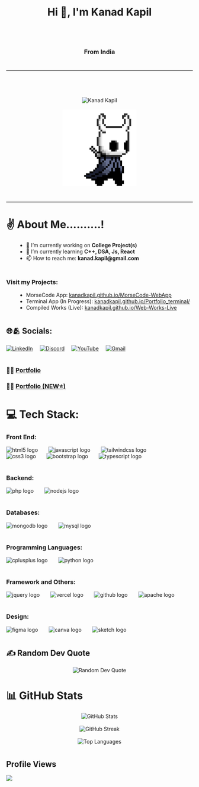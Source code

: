 <!-- Centered Header Section -->
<h1 align="center" style="margin-bottom: 40px;">Hi 👋, I'm Kanad Kapil</h1> <br>
<h3 align="center" style="margin-bottom: 40px;">From India</h3>
<hr style="margin-bottom: 40px;"><br>

<!-- Typing Text Banner -->
<p align="center" style="margin-bottom: 40px;">
  <img src="https://readme-typing-svg.demolab.com/?lines=Computer%20Science%20Student;Web%20Developer&font=Silkscreen&center=true&width=800&height=57&color=52cbd1&vCenter=true&pause=300&size=44" alt="Kanad Kapil" />
  <br><br>
  <img src="https://raw.githubusercontent.com/TanZng/TanZng/master/assets/hollor_knight3.gif" width="200">
</p>
<hr style="margin-bottom: 40px;">

<!-- About Me Section -->
<h1>✌️ About Me..........!</h1>
<ul style="margin-left: 30px; margin-bottom: 40px;">
  <li>🔭 I’m currently working on <strong>College Project(s)</strong></li>
  <li>🌱 I’m currently learning <strong>C++, DSA, Js, React</strong></li>
  <li>📫 How to reach me: <strong>kanad.kapil@gmail.com</strong></li>
</ul>

<h3>Visit my Projects:</h3>
<ul style="margin-left: 30px; margin-bottom: 40px;">
  <li>MorseCode App: <a href="https://kanadkapil.github.io/MorseCode-WebApp" target="_blank">kanadkapil.github.io/MorseCode-WebApp</a></li>
  <li>Terminal App (In Progress): <a href="https://kanadkapil.github.io/Portfolio_terminal" target="_blank">kanadkapil.github.io/Portfolio_terminal/</a></li>
  <li>Compiled Works (Live): <a href="https://kanadkapil.github.io/Web-Works-Live" target="_blank">kanadkapil.github.io/Web-Works-Live</a></li>
</ul>

<!-- Socials Section -->
<h2>🌐🫂 Socials:</h2>
<div align="left" style="margin-bottom: 40px;">
  <a href="https://www.linkedin.com/in/kanadkapil/" target=""><img src="https://raw.githubusercontent.com/maurodesouza/profile-readme-generator/master/src/assets/icons/social/linkedin/default.svg" width="52" height="40" alt="LinkedIn" style="margin-right: 15px;" /></a>
  <a href="https://discord.com/users/anushtup" target=""><img src="https://raw.githubusercontent.com/maurodesouza/profile-readme-generator/master/src/assets/icons/social/discord/default.svg" width="52" height="40" alt="Discord" style="margin-right: 15px;" /></a>
  <a href="https://www.youtube.com/@anush_tup" target=""><img src="https://raw.githubusercontent.com/maurodesouza/profile-readme-generator/master/src/assets/icons/social/youtube/default.svg" width="52" height="40" alt="YouTube" style="margin-right: 15px;" /></a>
  <a href="mailto:kanadkapil@gmail.com" target=""><img src="https://raw.githubusercontent.com/maurodesouza/profile-readme-generator/master/src/assets/icons/social/gmail/default.svg" width="52" height="40" alt="Gmail" style="margin-right: 15px;" /></a>
</div>

<h3>👨‍⚕️ <a href="https://kanadkapil.github.io/Folio-live">Portfolio</a></h3>
<h3>👨‍⚕️ <a href="https://kanadkapil.github.io/Personal-Portfolio-Live/">Portfolio (NEW⭐)</a></h3>

<!-- Tech Stack Section -->
<h1>💻 Tech Stack:</h1>

<h3>Front End:</h3>
<div align="left" style="margin-bottom: 40px;">
  <img src="https://cdn.jsdelivr.net/gh/devicons/devicon/icons/html5/html5-original.svg" height="60" alt="html5 logo" style="margin-right: 25px;" />
  <img src="https://cdn.jsdelivr.net/gh/devicons/devicon/icons/javascript/javascript-original.svg" height="60" alt="javascript logo" style="margin-right: 25px;" />
  <img src="https://skillicons.dev/icons?i=tailwind" height="60" alt="tailwindcss logo" style="margin-right: 25px;" />
  <img src="https://cdn.simpleicons.org/css3/1572B6" height="60" alt="css3 logo" style="margin-right: 25px;" />
  <img src="https://cdn.simpleicons.org/bootstrap/7952B3" height="60" alt="bootstrap logo" style="margin-right: 25px;" />
  <img src="https://cdn.jsdelivr.net/gh/devicons/devicon/icons/typescript/typescript-original.svg" height="60" alt="typescript logo" style="margin-right: 25px;" />
</div>

<h3>Backend:</h3>
<div align="left" style="margin-bottom: 40px;">
  <img src="https://cdn.simpleicons.org/php/777BB4" height="60" alt="php logo" style="margin-right: 25px;" />
  <img src="https://cdn.simpleicons.org/nodedotjs/339933" height="60" alt="nodejs logo" style="margin-right: 25px;" />
</div>

<h3>Databases:</h3>
<div align="left" style="margin-bottom: 40px;">
  <img src="https://skillicons.dev/icons?i=mongodb" height="60" alt="mongodb logo" style="margin-right: 25px;" />
  <img src="https://cdn.simpleicons.org/mysql/4479A1" height="60" alt="mysql logo" style="margin-right: 25px;" />
</div>

<h3>Programming Languages:</h3>
<div align="left" style="margin-bottom: 40px;">
  <img src="https://cdn.simpleicons.org/c++/00599C" height="60" alt="cplusplus logo" style="margin-right: 25px;" />
  <img src="https://cdn.jsdelivr.net/gh/devicons/devicon/icons/python/python-original.svg" height="60" alt="python logo" style="margin-right: 25px;" />
</div>

<h3>Framework and Others:</h3>
<div align="left" style="margin-bottom: 40px;">
  <img src="https://skillicons.dev/icons?i=jquery" height="60" alt="jquery logo" style="margin-right: 25px;" />
  <img src="https://skillicons.dev/icons?i=vercel" height="60" alt="vercel logo" style="margin-right: 25px;" />
  <img src="https://skillicons.dev/icons?i=github" height="60" alt="github logo" style="margin-right: 25px;" />
  <img src="https://cdn.jsdelivr.net/gh/devicons/devicon/icons/apache/apache-original.svg" height="60" alt="apache logo" style="margin-right: 25px;" />
</div>

<h3>Design:</h3>
<div align="left" style="margin-bottom: 40px;">
  <img src="https://cdn.jsdelivr.net/gh/devicons/devicon/icons/figma/figma-original.svg" height="60" alt="figma logo" style="margin-right: 25px;" />
  <img src="https://cdn.jsdelivr.net/gh/devicons/devicon/icons/canva/canva-original.svg" height="60" alt="canva logo" style="margin-right: 25px;" />
  <img src="https://skillicons.dev/icons?i=sketchup" height="60" alt="sketch logo" style="margin-right: 25px;" />
</div>

<!-- Random Dev Quote -->
<h2>✍️ Random Dev Quote</h2>
<p align="center" style="margin-bottom: 40px;">
  <img src="https://quotes-github-readme.vercel.app/api?type=vetical&theme=radical" alt="Random Dev Quote" />
</p>

<!-- GitHub Stats Section -->
<h1>📊 GitHub Stats</h1>
<div align="center" style="margin-bottom: 40px;">
  <img src="https://github-readme-stats.vercel.app/api?username=kanadkapil&theme=blue-green&hide_border=false&include_all_commits=false&count_private=true" alt="GitHub Stats" /><br/><br/>
  <img src="https://github-readme-streak-stats.herokuapp.com/?user=kanadkapil&theme=blue-green&hide_border=false" alt="GitHub Streak" /><br/><br/>
  <img src="https://github-readme-stats.vercel.app/api/top-langs/?username=kanadkapil&theme=blue-green&hide_border=false&include_all_commits=false&count_private=true&layout=compact" alt="Top Languages" />
</div>

<!-- Profile Views -->
## Profile Views
[![](https://visitcount.itsvg.in/api?id=kanadkapil&icon=6&color=3)](https://visitcount.itsvg.in)
